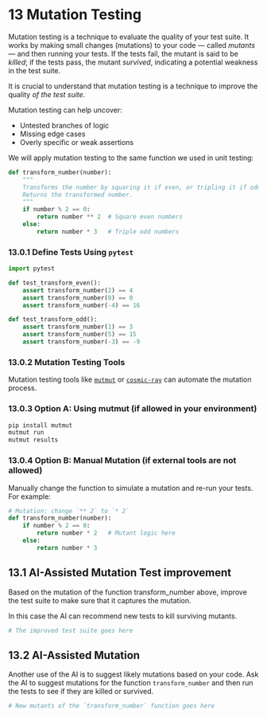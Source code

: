 # 13 Mutation Testing

Mutation testing is a technique to evaluate the quality of your test suite. It works by making small changes (mutations) to your code — called *mutants* — and then running your tests. If the tests fail, the mutant is said to be *killed*; if the tests pass, the mutant *survived*, indicating a potential weakness in the test suite.

It is crucial to understand that mutation testing is a technique to improve the quality *of the test suite*.

Mutation testing can help uncover:

- Untested branches of logic
- Missing edge cases
- Overly specific or weak assertions

We will apply mutation testing to the same function we used in unit testing:



```python
def transform_number(number):
    """
    Transforms the number by squaring it if even, or tripling it if odd.
    Returns the transformed number.
    """
    if number % 2 == 0:
        return number ** 2  # Square even numbers
    else:
        return number * 3   # Triple odd numbers
```

### 13.0.1 Define Tests Using `pytest`



```python
import pytest

def test_transform_even():
    assert transform_number(2) == 4
    assert transform_number(0) == 0
    assert transform_number(-4) == 16

def test_transform_odd():
    assert transform_number(1) == 3
    assert transform_number(5) == 15
    assert transform_number(-3) == -9
```

### 13.0.2 Mutation Testing Tools

Mutation testing tools like [`mutmut`](https://github.com/boxed/mutmut) or [`cosmic-ray`](https://github.com/sixty-north/cosmic-ray) can automate the mutation process.


### 13.0.3 Option A: Using mutmut (if allowed in your environment)

```bash
pip install mutmut
mutmut run
mutmut results
```


### 13.0.4 Option B: Manual Mutation (if external tools are not allowed)

Manually change the function to simulate a mutation and re-run your tests. For example:



```python
# Mutation: change `** 2` to `* 2`
def transform_number(number):
    if number % 2 == 0:
        return number * 2   # Mutant logic here
    else:
        return number * 3
```

## 13.1 AI-Assisted Mutation Test improvement

Based on the mutation of the function transform_number above, improve the test suite to make sure that it captures the mutation.

In this case the AI can recommend new tests to kill surviving mutants.



```python
# The improved test suite goes here
```

## 13.2 AI-Assisted Mutation

Another use of the AI is to suggest likely mutations based on your code.
Ask the AI to suggest mutations for the function `transform_number` and then run the tests to see if they are killed or survived.



```python
# New mutants of the `transform_number` function goes here
```
